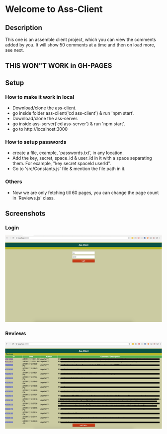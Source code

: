 # Welcome to Ass-Client

## Description

This one is an assemble client project, which you can view the comments added by you. It will show 50 comments at a time and then on load more, see next.

## THIS WON"T WORK in GH-PAGES

## Setup

### How to make it work in local

- Download/clone the ass-client.
- go inside folder ass-client('cd ass-client') & run 'npm start'.
- Download/clone the ass-server.
- go inside ass-server('cd ass-server') & run 'npm start'.
- go to http://localhost:3000


### How to setup passwords

- create a file, example, 'passwords.txt',  in any location.
- Add the key, secret, space_id & user_id in it with a space separating them. For example, "key secret spaceId userId".
- Go to 'src/Constants.js' file & mention the file path in it.

### Others
- Now we are only fetching till 60 pages, you can change the page count in 'Reviews.js' class.

## Screenshots

### Login

![alt tag](https://github.com/jayahariv/ass-client/blob/master/login.png)

### Reviews

![alt tag](https://github.com/jayahariv/ass-client/blob/master/reviews.png)

